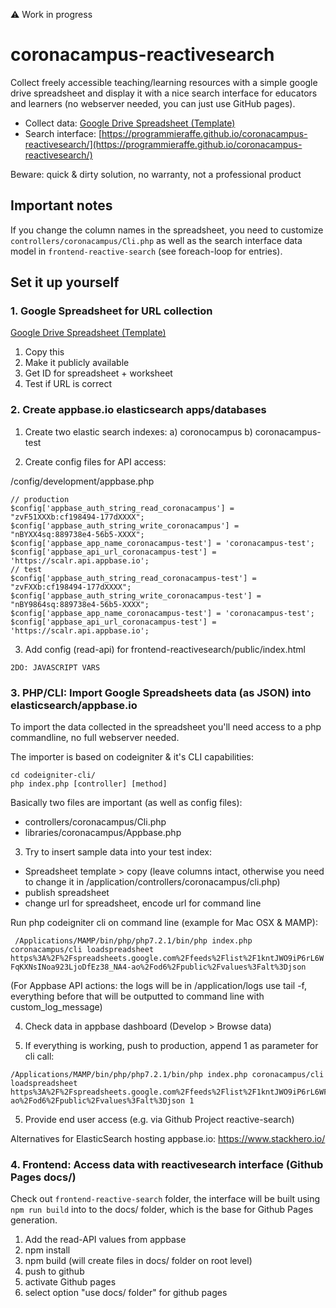 
⚠️ Work in progress

# coronacampus-reactivesearch

Collect freely accessible teaching/learning resources with a simple google drive spreadsheet and display it with a nice search interface for educators and learners (no webserver needed, you can just use GitHub pages).

- Collect data: [Google Drive Spreadsheet (Template)](https://docs.google.com/spreadsheets/d/1kntJWO9iP6rL6WFqKXNsINoa923LjoDfEz38_NA4-ao/edit?usp=sharing)
- Search interface: [https://programmieraffe.github.io/coronacampus-reactivesearch/](https://programmieraffe.github.io/coronacampus-reactivesearch/)

Beware: quick & dirty solution, no warranty, not a professional product

## Important notes

If you change the column names in the spreadsheet, you need to customize `controllers/coronacampus/Cli.php` as well as the search interface data model in `frontend-reactive-search` (see foreach-loop for entries).

## Set it up yourself

### 1. Google Spreadsheet for URL collection

[Google Drive Spreadsheet (Template)](https://docs.google.com/spreadsheets/d/1kntJWO9iP6rL6WFqKXNsINoa923LjoDfEz38_NA4-ao/edit?usp=sharing)

1. Copy this
2. Make it publicly available
3. Get ID for spreadsheet + worksheet
4. Test if URL is correct

### 2. Create appbase.io elasticsearch apps/databases

1. Create two elastic search indexes:
a) coronocampus
b) coronacampus-test

2. Create config files for API access:

/config/development/appbase.php

```
// production
$config['appbase_auth_string_read_coronacampus'] = "zvF51XXXb:cf198494-177dXXXX";
$config['appbase_auth_string_write_coronacampus'] = "nBYXX4sq:889738e4-56b5-XXXX";
$config['appbase_app_name_coronacampus-test'] = 'coronacampus-test';
$config['appbase_api_url_coronacampus-test'] = 'https://scalr.api.appbase.io';
// test
$config['appbase_auth_string_read_coronacampus-test'] = "zvFXXb:cf198494-177dXXXX";
$config['appbase_auth_string_write_coronacampus-test'] = "nBY9864sq:889738e4-56b5-XXXX";
$config['appbase_app_name_coronacampus-test'] = 'coronacampus-test';
$config['appbase_api_url_coronacampus-test'] = 'https://scalr.api.appbase.io';
```

3. Add config (read-api) for frontend-reactivesearch/public/index.html

```
2DO: JAVASCRIPT VARS
```


### 3. PHP/CLI: Import Google Spreadsheets data (as JSON) into elasticsearch/appbase.io

To import the data collected in the spreadsheet you'll need access to a php commandline, no full webserver needed.

The importer is based on codeigniter & it's CLI capabilities:

```
cd codeigniter-cli/
php index.php [controller] [method]
```

Basically two files are important (as well as config files):
- controllers/coronacampus/Cli.php
- libraries/coronacampus/Appbase.php


3. Try to insert sample data into your test index:

- Spreadsheet template > copy (leave columns intact, otherwise you need to change it in /application/controllers/coronacampus/cli.php)
- publish spreadsheet
- change url for spreadsheet, encode url for command line

Run php codeigniter cli on command line (example for Mac OSX & MAMP):

` /Applications/MAMP/bin/php/php7.2.1/bin/php index.php coronacampus/cli loadspreadsheet https%3A%2F%2Fspreadsheets.google.com%2Ffeeds%2Flist%2F1kntJWO9iP6rL6WFqKXNsINoa923LjoDfEz38_NA4-ao%2Fod6%2Fpublic%2Fvalues%3Falt%3Djson`

(For Appbase API actions: the logs will be in /application/logs
use tail -f, everything before that will be outputted to command line with custom_log_message)

4. Check data in appbase dashboard (Develop > Browse data)

5. If everything is working, push to production, append 1 as parameter for cli call:

```
/Applications/MAMP/bin/php/php7.2.1/bin/php index.php coronacampus/cli loadspreadsheet https%3A%2F%2Fspreadsheets.google.com%2Ffeeds%2Flist%2F1kntJWO9iP6rL6WFqKXNsINoa923LjoDfEz38_NA4-ao%2Fod6%2Fpublic%2Fvalues%3Falt%3Djson 1
```

5. Provide end user access
(e.g. via Github Project reactive-search)

Alternatives for ElasticSearch hosting appbase.io:
https://www.stackhero.io/

### 4. Frontend: Access data with reactivesearch interface (Github Pages docs/)

Check out `frontend-reactive-search` folder, the interface will be built using `npm run build` into to the docs/ folder, which is the base for Github Pages generation.

1. Add the read-API values from appbase
2. npm install
3. npm build (will create files in docs/ folder on root level)
4. push to github
5. activate Github pages
6. select option "use docs/ folder" for github pages
